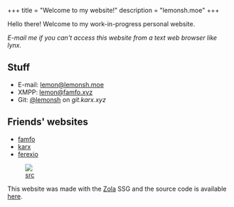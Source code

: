 +++
title = "Welcome to my website!"
description = "lemonsh.moe"
+++

Hello there!
Welcome to my work-in-progress personal website.

*E-mail me if you can't access this website from a text web browser like lynx.*

## Stuff
* E-mail: [lemon@lemonsh.moe](mailto:lemon@lemonsh.moe)
* XMPP: [lemon@famfo.xyz](xmpp:lemon@famfo.xyz)
* Git: [@lemonsh](https://git.karx.xyz/lemonsh) on *git.karx.xyz*

## Friends' websites
* [famfo](https://famfo.xyz)
* [karx](https://karx.xyz)
* [ferexio](https://fx.vc-mp.eu)

<figure>
    <img src="/okayucat.png" class="inlineimg">
    <figcaption>
        <a href="https://twitter.com/kinka0703/status/1236537300693028866">src</a>
    </figcaption>
</figure>

This website was made with the [Zola](https://getzola.org) SSG and the source code is available [here](https://github.com/lemon-sh/lemonsh.moe).
